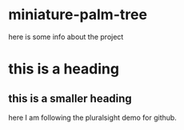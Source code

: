 # miniature-palm-tree


here is some info about the project <br>
<h1>this is a heading</h1>

<h2>this is a smaller heading</h2>

here I am following the pluralsight demo for github.

